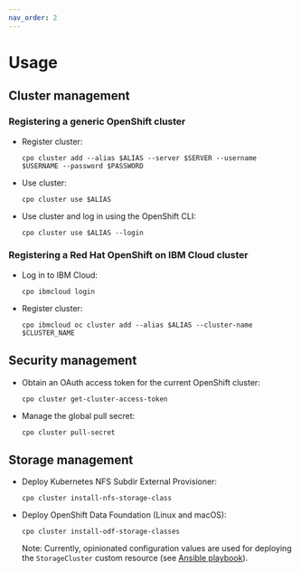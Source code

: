 ```yaml
---
nav_order: 2
---
```


# Usage

## Cluster management

### Registering a generic OpenShift cluster

- Register cluster:

  ```shell
  cpo cluster add --alias $ALIAS --server $SERVER --username $USERNAME --password $PASSWORD
  ```

- Use cluster:

  ```shell
  cpo cluster use $ALIAS
  ```

- Use cluster and log in using the OpenShift CLI:

  ```shell
  cpo cluster use $ALIAS --login
  ```

### Registering a Red Hat OpenShift on IBM Cloud cluster

- Log in to IBM Cloud:

  ```shell
  cpo ibmcloud login
  ```

- Register cluster:

  ```shell
  cpo ibmcloud oc cluster add --alias $ALIAS --cluster-name $CLUSTER_NAME
  ```

## Security management

- Obtain an OAuth access token for the current OpenShift cluster:

  ```shell
  cpo cluster get-cluster-access-token
  ```

- Manage the global pull secret:

  ```shell
  cpo cluster pull-secret
  ```

## Storage management

- Deploy Kubernetes NFS Subdir External Provisioner:

  ```shell
  cpo cluster install-nfs-storage-class
  ```

- Deploy OpenShift Data Foundation (Linux and macOS):

  ```shell
  cpo cluster install-odf-storage-classes
  ```

  Note: Currently, opinionated configuration values are used for deploying the `StorageCluster` custom resource (see [Ansible playbook](https://github.com/IBM/cloud-pak-operations-cli/blob/master/cpo/deps/playbooks/deploy_odf_playbook.yaml)).
